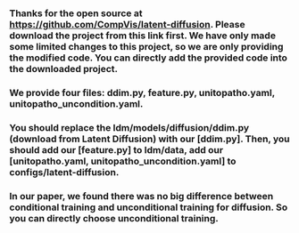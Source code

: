### Thanks for the open source at https://github.com/CompVis/latent-diffusion. Please download the project from this link first. We have only made some limited changes to this project, so we are only providing the modified code. You can directly add the provided code into the downloaded project.

### We provide four files: ddim.py, feature.py, unitopatho.yaml, unitopatho_uncondition.yaml.
### You should replace the ldm/models/diffusion/ddim.py (download from Latent Diffusion) with our [ddim.py]. Then, you should add our [feature.py] to ldm/data, add our [unitopatho.yaml, unitopatho_uncondition.yaml] to configs/latent-diffusion.
### In our paper, we found there was no big difference between conditional training and unconditional training for diffusion. So you can directly choose unconditional training. 